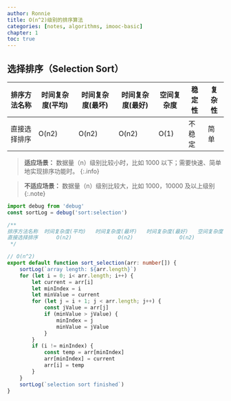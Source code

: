 ```yaml
---
author: Ronnie
title: O(n^2)级别的排序算法
categories: [notes, algorithms, imooc-basic]
chapter: 1
toc: true
---
```



## 选择排序（Selection Sort）

排序方法名称 | 时间复杂度(平均) | 时间复杂度(最坏) | 时间复杂度(最好) | 空间复杂度 | 稳定性 | 复杂性
--- | --- | --- | --- | --- | --- | ---
直接选择排序 | O(n2) | O(n2) | O(n2) | O(1) | 不稳定 | 简单

> **适应场景：**
> 数据量（n）级别比较小时，比如 1000 以下；需要快速、简单地实现排序功能时。
{:.info}

> **不适应场景：**
> 数据量（n）级别比较大，比如 1000，10000 及以上级别
{:.note}

```ts
import debug from 'debug'
const sortLog = debug('sort:selection')

/**
排序方法名称	时间复杂度(平均)	时间复杂度(最坏)	时间复杂度(最好)	空间复杂度	稳定性	复杂性
直接选择排序	    O(n2)	            O(n2)	            O(n2)	        O(1)	 不稳定	  简单
 */

// O(n^2)
export default function sort_selection(arr: number[]) {
    sortLog(`array length: ${arr.length}`)
    for (let i = 0; i< arr.length; i++) {
        let current = arr[i]
        let minIndex = i
        let minValue = current
        for (let j = i + 1; j < arr.length; j++) {
            const jValue = arr[j]
            if (minValue > jValue) {
                minIndex = j
                minValue = jValue
            }
        }
        if (i != minIndex) {
            const temp = arr[minIndex]
            arr[minIndex] = current
            arr[i] = temp
        }
    }
    sortLog(`selection sort finished`)
}
```

